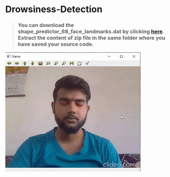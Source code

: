 # Drowsiness-Detection

> ### You can download the shape_predictor_68_face_landmarks.dat by clicking [here](http://dlib.net/files/shape_predictor_68_face_landmarks.dat.bz2). Extract the content of zip file in the same folder where you have saved your source code.

![GIF](gif/GIF.gif)

